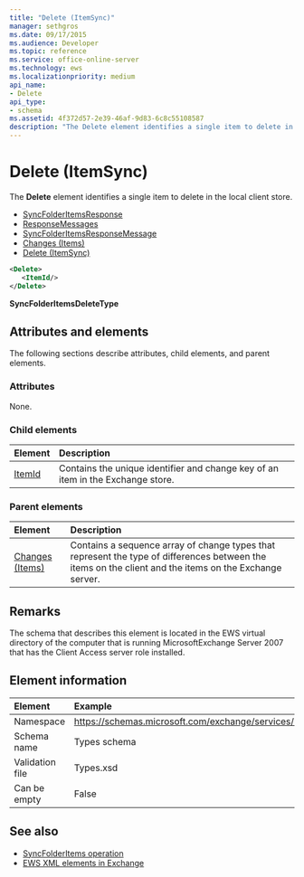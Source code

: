 ```yaml
---
title: "Delete (ItemSync)"
manager: sethgros
ms.date: 09/17/2015
ms.audience: Developer
ms.topic: reference
ms.service: office-online-server
ms.technology: ews
ms.localizationpriority: medium
api_name:
- Delete
api_type:
- schema
ms.assetid: 4f372d57-2e39-46af-9d83-6c8c55108587
description: "The Delete element identifies a single item to delete in the local client store."
---
```


# Delete (ItemSync)

The **Delete** element identifies a single item to delete in the local client store. 
  
- [SyncFolderItemsResponse](syncfolderitemsresponse.md)  
- [ResponseMessages](responsemessages.md) 
- [SyncFolderItemsResponseMessage](syncfolderitemsresponsemessage.md)  
- [Changes (Items)](changes-items.md)  
- [Delete (ItemSync)](delete-itemsync.md)
  
```xml
<Delete>
   <ItemId/>
</Delete>
```

**SyncFolderItemsDeleteType**

## Attributes and elements

The following sections describe attributes, child elements, and parent elements.
  
### Attributes

None.
  
### Child elements

|**Element**|**Description**|
|:-----|:-----|
|[ItemId](itemid.md) <br/> |Contains the unique identifier and change key of an item in the Exchange store.  <br/> |
   
### Parent elements

|**Element**|**Description**|
|:-----|:-----|
|[Changes (Items)](changes-items.md) <br/> |Contains a sequence array of change types that represent the type of differences between the items on the client and the items on the Exchange server.  <br/> |
   
## Remarks

The schema that describes this element is located in the EWS virtual directory of the computer that is running MicrosoftExchange Server 2007 that has the Client Access server role installed.
  
## Element information

| Element | Example |
|:-----|:-----|
|Namespace  <br/> |https://schemas.microsoft.com/exchange/services/2006/types  <br/> |
|Schema name  <br/> |Types schema  <br/> |
|Validation file  <br/> |Types.xsd  <br/> |
|Can be empty  <br/> |False  <br/> |
   
## See also

- [SyncFolderItems operation](syncfolderitems-operation.md)
- [EWS XML elements in Exchange](ews-xml-elements-in-exchange.md)

